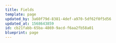 ```yaml
---
title: Fields
template: page
updated_by: 3a60f79d-8381-4def-a970-5df62f0f5d56
updated_at: 1568643859
id: cb21fabb-65ba-4869-9acd-f6aa2fb58a01
blueprint: page
---
```

